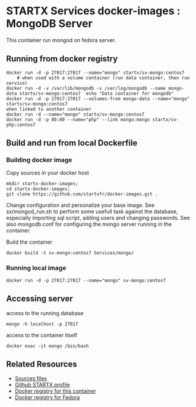 # STARTX Services docker-images : MongoDB Server
This container run mongod on fedora server. 

## Running from docker registry

	docker run -d -p 27017:27017 --name="mongo" startx/sv-mongo:centos7
        # when used with a volume container (run data container, then run service)
	docker run -d -v /var/lib/mongodb -v /var/log/mongodb --name mongo-data startx/sv-mongo:centos7  echo "Data container for mongodb"
	docker run -d -p 27017:27017 --volumes-from mongo-data --name="mongo" startx/sv-mongo:centos7
	when linked to another container
	docker run -d --name="mongo" startx/sv-mongo:centos7
	docker run -d -p 80:80 --name="php" --link mongo:mongo startx/sv-php:centos7

## Build and run from local Dockerfile
### Building docker image
Copy sources in your docker host 

	mkdir startx-docker-images; 
	cd startx-docker-images;
	git clone https://github.com/startxfr/docker-images.git .

Change configuration and personalize your base image. See sx/mongod_run.sh to perform some usefull task against the database, especially importing sql script, adding users and changing passwords. See also mongodb.conf for configuring the mongo server running in the container.

Build the container

	docker build -t sv-mongo:centos7 Services/mongo/

### Running local image

	docker run -d -p 27017:27017 --name="mongo" sv-mongo:centos7

## Accessing server
access to the running database

	mongo -h localhost -p 27017

access to the container itself

	docker exec -it mongo /bin/bash

## Related Resources
* [Sources files](https://github.com/startxfr/docker-images/tree/master/Services/mongo)
* [Github STARTX profile](https://github.com/startxfr/docker-images)
* [Docker registry for this container](https://registry.hub.docker.com/u/startx/sv-mongo/)
* [Docker registry for Fedora](https://registry.hub.docker.com/u/fedora/)

